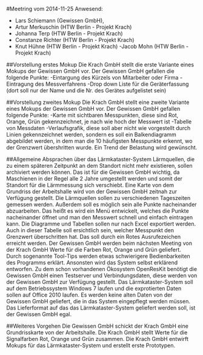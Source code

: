 #Meetring vom 2014-11-25
Anwesend:
- Lars Schiemann (Gewissen GmbH),
- Artur Merkuschin (HTW Berlin - Projekt Krach)
- Johanna Terp   (HTW Berlin - Projekt Krach)
- Constanze Richter (HTW Berlin - Projekt Krach)
- Knut Hühne (HTW Berlin - Projekt Krach)
-Jacob Mohn (HTW Berlin - Projekt Krach)


##Vorstellung erstes Mokup
Die Krach GmbH stellt die erste Variante eines Mokups der Gewissen GmbH vor. Der Gewissen GmbH gefallen die folgende Punkte: 
-Eintargung des Kürzels von Mitarbeiter oder Firma
-Eintragung des Messverfahrens
-Drop down Liste für die Geräterfassung (dort soll nur der Name und die Nr. des Gerätes aufgelistet sein)


##Vorstellung zweites Mokup
Die Krach GmbH stellt eine zweite Variante eines Mokups der Gewissen GmbH vor. Der Gewissen GmbH gefallen folgende Punkte:
-Karte mit sichtbaren Messpunkten, diese sind Rot, Orange, Grün gekennzeichnet, je nach wie hoch der Messwert ist
-Tabelle von Messdaten
-Verlaufsgrafik, diese soll aber nicht wie vorgestellt durch Linien gekennzeichnet werden, sondern es soll ein Balkendiagramm abgebildet werden, in dem 
man die 10 häufigsten Messpunkte erkennt, wo der Grenzwert übershritten wurde. Ein Trend der Belastung wird gewünscht.


##Allgemeine Absprachen über das Lärmkataster-System
Lärmquellen, die zu einem späteren Zeitpunkt an dem Standort nicht mehr existieren, sollen archiviert werden können. Das ist für die Gewissen GmbH wichtig, da 
Maschienen in der Regel alle 2 Jahre umgestellt werden und somit der Standort für die Lärmmessung sich verschiebt.
Eine Karte von dem Grundriss der Arbeitshalle wird von der Gewissen GmbH zeitnah zur Verfügung gestellt.
Die Lärmquellen sollen zu verschiedenen Tageszeiten gemessen werden. Außerdem soll es möglich sein alle Punkte nacheinander abzuarbeiten. Das heißt 
es wird ein Menü entwickelt, welches die Punkte nacheinander öffnet und man den Messwert schnell und einfach eintragen kann. 
Die Diagramme und Tabellen sollen nur nach Excel exportiert werden. Auch in dieser Tabelle soll ersichtlich sein, welcher Messpunkt den Grenzwert überschritten hat.
Das soll durch ein Rotes Ausrufezeichen erreicht werden. Der Gewissen GmbH werden beim nächsten Meeting von der Krach GmbH Werte für die Farben Rot, Orange und Grün 
geliefert. 
Durch sogenannte Tool-Tips werden etwas schwierigere Bedienbarkeiten des Programms erklärt. Ansonsten wird das System selbst erklärend entworfen.
Zu dem schon vorhandenen Ökosystem OpenResKit benötigt die Gewissen GmbH einen Testserver und Verbindungsdaten, diese werden von der Gewissen GmbH zur Verfügung gestellt. 
Das Lärmkataster-System soll auf dem Betriebssystem Windows 7 laufen und die exprotierten Daten sollen auf Office 2010 laufen.
Es werden keine alten Daten von der Gewissen GmbH geliefert, die in das System eingepflegt werden müssen. 
Das Lieferformat auf das das Lärmkataster-System geliefert werden soll, ist der Gewissen GmbH egal.

##Weiteres Vorgehen
Die Gewissen GmbH schickt der Krach GmbH eine Grundrisskarte von der Arbeitshalle.
Die Krach GmbH stellt Werte für die Signalfarben Rot, Orange und Grün zusammen.
Die Krach GmbH entwirft Mokups für das Lärmkataster-System und erstellt erste Prototypen.
